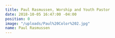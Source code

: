 ```yaml
---
title: Paul Rasmussen, Worship and Youth Pastor
date: 2018-10-05 16:47:00 -04:00
position: 0
image: "/uploads/Paul%20Color%202.jpg"
name: Paul Rasmussen
---
```


